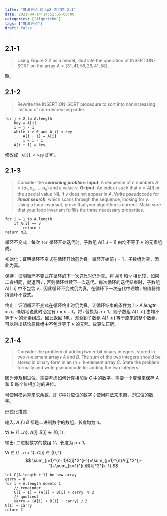 ```yaml
---
title: "算法导论 Chap2 练习题 2.1"
date: 2021-04-14T14:52:05+08:00
categories: ["Algorithm"]
tags: ["算法导论"]
draft: false
---
```


## 2.1-1

> Using Figure 2.2 as a model, illustrate the operation of INSERTION-SORT on the array $A = \langle 31,41,59,26,41,58\rangle$.

<!--more-->

略。

## 2.1-2

> Rewrite the INSERTION-SORT procedure to sort into nonincreasing instead of non-decreasing order.

```
for j = 2 to A.length
	key = A[j]
	i = j - 1
	while i > 0 and A[i] < key
		A[i + 1] = A[i]
		i = i - 1
	A[i + 1] = key
```

修改成 ` A[i] < key` 即可。

## 2.1-3

> Consider the **_searching problem_**:
> **Input**: A sequence of $n$ numbers $A = \langle a_1,a_2,\dots,a_n\rangle$ and a value $v$.
> **Output**: An index $i$ such that $v=A[i]$ or the special value $\text{NIL}$ if $v$ does not appear in $A$.
> Write pseudocode for **_linear search_**, which scans through the sequence, looking for $v$. Using a loop invariant, prove that your algorithm is correct. Make sure that your loop invariant fulfills the three necessary properties.

```
for i = 1 to A.length
	if A[i] == v
		return i
return NIL
```

循环不变式：每次 `for` 循环开始迭代时，子数组 $A[1..i-1]$ 由均不等于 $v$ 的元素组成。

初始化：证明循环不变式在循环开始前为真。循环开始前 $i=1$。子数组为空，因此为真。

保持：证明循环不变式在循环的下一次迭代时仍为真。将 $A[i]$ 和 $v$ 相比较，如果二者相同，就返回 $i$；否则循环继续下一次迭代。每次循环的迭代结束时，子数组 $A[1..i]$ 中不包含 $v$，因此循环不变式仍为真。在循环下一次迭代中递增 $i$ 的值将维持循环不变式。

终止：证明循环不变式在循环终止时仍为真。让循环结束的条件为 $i>A.length=n$，确切地说此时必定有 $i=n+1$。将 $i$ 替换为 $n+1$，则子数组 $A[1..n]$ 由均不等于 $v$ 的元素组成，因此返回 $\text{NIL}$。观察到子数组 $A[1..n]$ 等于原来的整个数组，可以得出结论原数组中不包含等于 $v$ 的元素。故算法正确。

## 2.1-4


> Consider the problem of adding two $n$-bit binary integers, stored in two $n$-element arrays $A$ and $B$. The sum of the two integers should be stored in binary form in an $(n + 1)$-element array $C$. State the problem formally and write pseudocode for adding the two integers.

因为涉及到进位，需要考虑如何计算相加后 $C$ 中的数字。需要一个变量来保存 $A$ 和 $B$ 每个位相加时的进位。

可使用模运算来求余数，即 $C$​​ 中对应位的数字；使用除法来求商，即进位的数字。

形式化描述：

输入: $A$ 和 $B$ 都是二进制数字的数组，长度均为 $n$​。

$\forall i\in\{1\dots n\}:\ A[i],B[i]\in\{0,1\}$.

输出: 二进制数字的数组 $C$，长度为 $n+1$。

$\forall i\in\{1\dots n+1\}:\ C[i]\in\{0,1\}$:
$$
\sum_{i=1}^{n+1}C[i]*2^{i-1}=\sum_{j=1}^{n}A[j]*2^{j-1}+\sum_{k=1}^{n}B[k]*2^{k-1}
$$


```
let C[A.length + 1] be new array
carry = 0
for i = A.length downto 1
	// remainder
	C[i + 1] = (A[i] + B[i] + carry) % 2
	// quotient
	carry = (A[i] + B[i] + carry) / 2
C[1] = carry
return C
```

